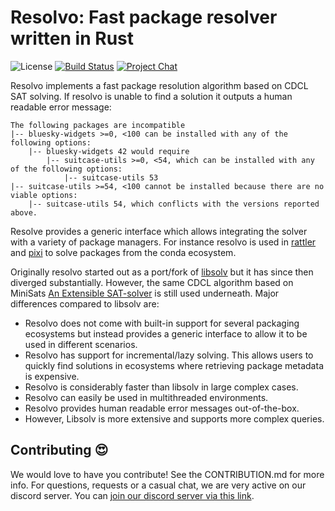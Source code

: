 # Resolvo: Fast package resolver written in Rust

![License][license-badge]
[![Build Status][build-badge]][build]
[![Project Chat][chat-badge]][chat-url]

[license-badge]: https://img.shields.io/badge/license-BSD--3--Clause-blue?style=flat-square
[build-badge]: https://img.shields.io/github/actions/workflow/status/mamba-org/resolvo/rust-compile.yml?style=flat-square&branch=main
[build]: https://github.com/mamba-org/resolvo/actions
[chat-badge]: https://img.shields.io/discord/1082332781146800168.svg?label=&logo=discord&logoColor=ffffff&color=7389D8&labelColor=6A7EC2&style=flat-square
[chat-url]: https://discord.gg/kKV8ZxyzY4
[docs-main-badge]: https://img.shields.io/badge/docs-main-yellow.svg?style=flat-square
[docs-main]: https://docs.rs/resolvo

Resolvo implements a fast package resolution algorithm based on CDCL SAT solving.
If resolvo is unable to find a solution it outputs a human readable error message:

```
The following packages are incompatible
|-- bluesky-widgets >=0, <100 can be installed with any of the following options:
    |-- bluesky-widgets 42 would require
        |-- suitcase-utils >=0, <54, which can be installed with any of the following options:
            |-- suitcase-utils 53
|-- suitcase-utils >=54, <100 cannot be installed because there are no viable options:
    |-- suitcase-utils 54, which conflicts with the versions reported above.
```

Resolve provides a generic interface which allows integrating the solver with a variety of package managers. For instance resolvo is used in [rattler](https://github.com/mamba-org/rattler) and [pixi](https://github.com/prefix-dev/pixi) to solve packages from the conda ecosystem.

Originally resolvo started out as a port/fork of [libsolv](https://github.com/openSUSE/libsolv) but it has since then diverged substantially. However, the same CDCL algorithm based on MiniSats [An Extensible SAT-solver](http://minisat.se/downloads/MiniSat.pdf) is still used underneath. Major differences compared to libsolv are:

* Resolvo does not come with built-in support for several packaging ecosystems but instead provides a generic interface to allow it to be used in different scenarios.
* Resolvo has support for incremental/lazy solving. This allows users to quickly find solutions in ecosystems where retrieving package metadata is expensive.
* Resolvo is considerably faster than libsolv in large complex cases.
* Resolvo can easily be used in multithreaded environments.
* Resolvo provides human readable error messages out-of-the-box.
* However, Libsolv is more extensive and supports more complex queries.

## Contributing 😍

We would love to have you contribute! 
See the CONTRIBUTION.md for more info. For questions, requests or a casual chat, we are very active on our discord server. 
You can [join our discord server via this link][chat-url].
